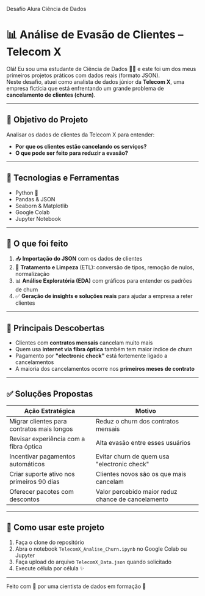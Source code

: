 Desafio Alura Ciência de Dados 
# 📊 Análise de Evasão de Clientes – Telecom X

Olá! Eu sou uma estudante de Ciência de Dados 👩‍💻 e este foi um dos meus primeiros projetos práticos com dados reais (formato JSON).  
Neste desafio, atuei como analista de dados júnior da **Telecom X**, uma empresa fictícia que está enfrentando um grande problema de **cancelamento de clientes (churn)**.

---

## 🎯 Objetivo do Projeto

Analisar os dados de clientes da Telecom X para entender:
- **Por que os clientes estão cancelando os serviços?**
- **O que pode ser feito para reduzir a evasão?**

---

## 🧰 Tecnologias e Ferramentas

- Python 🐍
- Pandas & JSON
- Seaborn & Matplotlib
- Google Colab
- Jupyter Notebook

---

## 🧪 O que foi feito

1. 📥 **Importação do JSON** com os dados de clientes  
2. 🧼 **Tratamento e Limpeza** (ETL): conversão de tipos, remoção de nulos, normalização  
3. 📊 **Análise Exploratória (EDA)** com gráficos para entender os padrões de churn  
4. ✅ **Geração de insights e soluções reais** para ajudar a empresa a reter clientes

---

## 📌 Principais Descobertas

- Clientes com **contratos mensais** cancelam muito mais
- Quem usa **internet via fibra óptica** também tem maior índice de churn
- Pagamento por **"electronic check"** está fortemente ligado a cancelamentos
- A maioria dos cancelamentos ocorre nos **primeiros meses de contrato**

---

## ✅ Soluções Propostas

| Ação Estratégica                             | Motivo                                                                 |
|---------------------------------------------|------------------------------------------------------------------------|
| Migrar clientes para contratos mais longos  | Reduz o churn dos contratos mensais                                   |
| Revisar experiência com a fibra óptica       | Alta evasão entre esses usuários                                       |
| Incentivar pagamentos automáticos            | Evitar churn de quem usa "electronic check"                           |
| Criar suporte ativo nos primeiros 90 dias    | Clientes novos são os que mais cancelam                               |
| Oferecer pacotes com descontos               | Valor percebido maior reduz chance de cancelamento                    |

---

## 📁 Como usar este projeto

1. Faça o clone do repositório
2. Abra o notebook `TelecomX_Analise_Churn.ipynb` no Google Colab ou Jupyter
3. Faça upload do arquivo `TelecomX_Data.json` quando solicitado
4. Execute célula por célula ✨



---

Feito com 💙 por uma cientista de dados em formação 🚀
